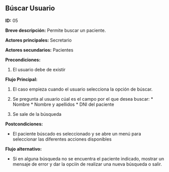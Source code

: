 ## Búscar Usuario

**ID:** 05


**Breve descripción:** Permite buscar un paciente.


**Actores principales:** Secretario


**Actores secundarios:** Pacientes


**Precondiciones:**

1. El usuario debe de existir


**Flujo Principal:**

1. El caso empieza cuando el usuario selecciona la opción de búscar.

2. Se pregunta al usuario cúal es el campo por el que desea buscar:
        * Nombre 
        * Nombre y apellidos
        * DNI del paciente
    
3. Se sale de la búsqueda

**Postcondiciones:**

* El paciente búscado es seleccionado y se abre un menú para seleccionar las diferentes acciones disponibles

 **Flujo alternativo:**

* Si en alguna búsqueda no se encuentra el paciente indicado, mostrar un mensaje de error y dar la opciín de realizar una nueva búsqueda o salir.

